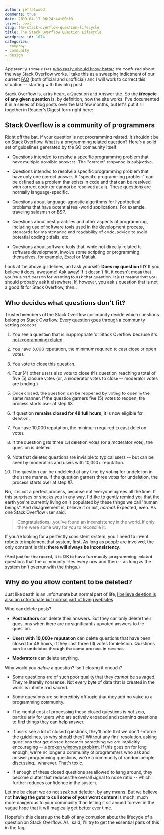 ```yaml
---
author: jeffatwood
comments: true
date: 2009-04-17 06:24:44+00:00
layout: post
slug: the-stack-overflow-question-lifecycle
title: The Stack Overflow Question Lifecycle
wordpress_id: 1074
categories:
- company
- community
- design
---
```



Apparently some users [who really should know better](http://stackoverflow.com/users/245/michaelpryor) are confused about the way Stack Overflow works. I take this as a sweeping indictment of our current [FAQ](http://stackoverflow.com/faq) (both official and unofficial) and I will work to correct this situation -- starting with this blog post.



Stack Overflow is, at its heart, a Question and Answer site. So the **lifecycle of any given question** is, by definition, how the site works. I've documented it in a series of blog posts over the last few months, but let's put it all together in Reader's Digest form right here:





## Stack Overflow is a community of programmers





Right off the bat, [if your question is not programming related](http://blog.stackoverflow.com/2008/10/a-question-about-questions/), it shouldn't be on Stack Overflow. What is a programming related question? Here's a solid set of guidelines generated by the SO community itself: 







  * Questions intended to resolve a specific programming problem that have multiple possible answers. The "correct" response is subjective.

  * Questions intended to resolve a specific programming problem that have only one correct answer. A "specific programming problem" can be defined as a problem that exists in code and that can be resolved with correct code (or cannot be resolved at all). These questions are normally language-specific. 

  * Questions about language-agnostic algorithms for hypothetical problems that have potential real-world applications. For example, traveling salesman or BSP.

  * Questions about best practices and other aspects of programming, including use of software tools used in the development process, standards for maintenance and readability of code, advice to avoid potential coding pitfalls, etc.

  * Questions about software tools that, while not directly related to software development, involve some scripting or programming themselves, for example, Excel or Matlab. 




Look at the above guidelines, and ask yourself: **Does my question fit?** If you believe it does, awesome! Ask away! If it doesn't fit, it doesn't mean that you're a bad person for wanting to ask that question. It just means that you should probably ask it elsewhere. If, however, you ask a question that is not a good fit for Stack Overflow, then..





## Who decides what questions don't fit?





Trusted members of the Stack Overflow community decide which questions belong on Stack Overflow. Every question goes through a community vetting process:







  1. You see a question that is inappropriate for Stack Overflow because it's [not programming related](http://blog.stackoverflow.com/2008/10/a-question-about-questions/).

  2. You have 3,000 reputation, the minimum required to cast close or open votes.

  3. You vote to close this question.

  4. Four (4) other users also vote to close this question, reaching a total of five (5) closure votes (or, a moderator votes to close -- moderator votes are binding.)

  5. Once closed, the question can be reopened by voting to open in the same manner. If the question garners five (5) votes to reopen, the process starts over at step #3.

  6. If question **remains closed for 48 full hours**, it is now eligible for deletion.

  7. You have 10,000 reputation, the minimum required to cast deletion votes.

  8. If the question gets three (3) deletion votes (or a moderator vote), the question is deleted.

  9. Note that deleted questions are invisible to typical users -- but can be seen by moderators and users with 10,000+ reputation.

  10. The question can be undeleted at any time by voting for undeletion in the same manner. If the question garners three votes for undeletion, the process starts over at step #7.




No, it is not a perfect process, because not everyone agrees all the time. If this surprises or shocks you in any way, I'd like to gently remind you that the earth you're currently living on is populated by these things we call "human beings". And disagreement is, believe it or not, _normal_. Expected, even. As one Stack Overflow user said:





<blockquote>
Congratulations...you've found an inconsistency in the world. If only there were some way for you to reconcile it.
</blockquote>





If you're looking for a perfectly consistent system, you'll need to invent robots to implement that system, first. As long as people are involved, the only constant is this: **there will always be inconsistency**.



(And just for the record, it is OK to have fun mostly-programming-related questions that the community likes every now and then -- as long as the system isn't overrun with the things.)





## Why do you allow content to be deleted?





Just like death is an unfortunate but normal part of life, [I believe deletion is also an unfortunate but normal part of living websites](http://blog.stackoverflow.com/2009/01/adventures-in-delclusionism/).



Who can delete posts?




  * **Post authors** can delete their answers. But they can only delete their questions when there are no significantly upvoted answers to the question.

  * **Users with 10,000+ reputation** can delete questions that have been closed for 48 hours, if they cast three (3) votes for deletion. Questions can be undeleted through the same process in reverse. 

  * **Moderators** can delete anything.




Why would you _delete_ a question? Isn't closing it enough?







  * Some questions are of such poor quality that they _cannot_ be salvaged. They're literally nonsense. Not every byte of data that is created in the world is infinite and sacred.

  * Some questions are so incredibly off topic that they add no value to a programming community.

  * The mental cost of processing these closed questions is _not_ zero, particularly for users who are actively engaged and scanning questions to find things they can help answer. 

  * If users see a lot of closed questions, they'll note that we don't enforce the guidelines, so why should they? Without any final resolution, asking questions that get closed becomes something we are implicitly encouraging -- a [broken windows problem](http://en.wikipedia.org/wiki/Fixing_Broken_Windows). If this goes on for long enough, we're no longer a community of programmers who ask and answer programming questions, we're a community of random people discussing.. whatever. That's toxic.

  * If enough of these closed questions are allowed to hang around, they become clutter that reduces the overall signal to noise ratio -- which further reduces confidence in the system.




Let me be clear: we do not _seek out_ deletion, by any means. But we believe not **having the guts to cull some of your worst content** is much, much more dangerous to your community than letting it sit around forever in the vague hope that it will magically get better over time.



Hopefully this clears up the bulk of any confusion about the lifecycle of a question on Stack Overflow. As I said, I'll try to get the essential parts of this in the faq.

